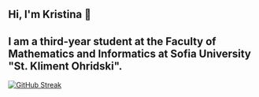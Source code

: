 ## Hi, I'm Kristina 👋
## I am a third-year student at the Faculty of Mathematics and Informatics at Sofia University "St. Kliment Ohridski".
[![GitHub Streak](https://streak-stats.demolab.com/?user=kristinaradeva1)](https://git.io/streak-stats)
<!--
**kristinaradeva1/kristinaradeva1** is a ✨ _special_ ✨ repository because its `README.md` (this file) appears on your GitHub profile.

Here are some ideas to get you started:

- 🔭 I’m currently working on ...
- 🌱 I’m currently learning ...
- 👯 I’m looking to collaborate on ...
- 🤔 I’m looking for help with ...
- 💬 Ask me about ...
- 📫 How to reach me: ...
- 😄 Pronouns: ...
- ⚡ Fun fact: ...
-->
